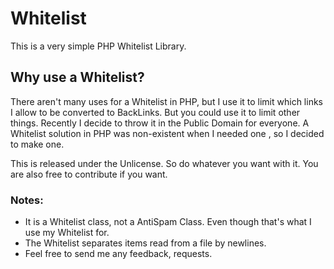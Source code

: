 # Whitelist

This is a very simple PHP Whitelist Library.

## Why use a Whitelist?
There aren't many uses for a Whitelist in PHP, but I use it to limit which links I allow to be converted to BackLinks. But you could use it to limit other things. Recently I decide to throw it in the Public Domain for everyone. A Whitelist solution in PHP was non-existent when I needed one , so I decided to make one.

This is released under the Unlicense. So do whatever you want with it.
You are also free to contribute if you want.

### Notes:
- It is a Whitelist class, not a AntiSpam Class. Even though that's what I use my Whitelist for.
- The Whitelist separates items read from a file by newlines.
- Feel free to send me any feedback, requests.
